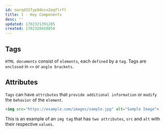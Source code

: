 ```yaml
---
id: oarqd32fyp9dnvv2eqflrfl
title: 1 - Key Components
desc: ''
updated: 1702321391205
created: 1702320420854
---
```


## Tags
`HTML documents` consist of `elements`, each `defined` by a `tag`. Tags are `enclosed` in `<>` or `angle brackets`.

## Attributes
`Tags` can have `attributes` that `provide additional information` or `modify` the `behavior` of the `element`.
```html
<img src="https://example.com/images/sample.jpg" alt="Sample Image">
```
This is an example of an `img tag` that has `two attributes`, `src` and `alt` with their respective `values`.
